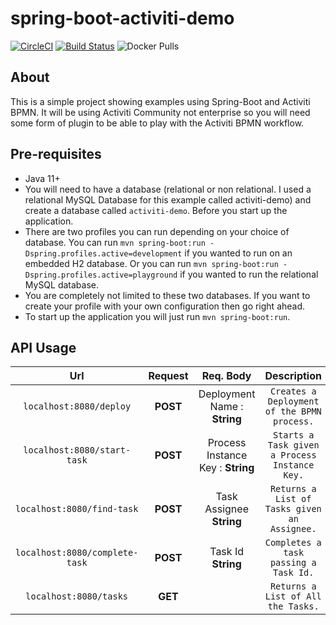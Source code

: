 # spring-boot-activiti-demo

[![CircleCI](https://circleci.com/gh/Artemas-Muzanenhamo/spring-boot-activiti-demo/tree/develop.svg?style=svg)](https://circleci.com/gh/Artemas-Muzanenhamo/spring-boot-activiti-demo/tree/develop)
[![Build Status](https://travis-ci.org/Artemas-Muzanenhamo/spring-boot-activiti-demo.svg?branch=develop)](https://travis-ci.org/Artemas-Muzanenhamo/spring-boot-activiti-demo)
![Docker Pulls](https://img.shields.io/docker/pulls/artemas/activiti-demo?style=for-the-badge)

## About

This is a simple project showing examples using Spring-Boot and Activiti BPMN. It will be using Activiti Community not 
enterprise so you will need some form of plugin to be able to play with the Activiti BPMN workflow.

## Pre-requisites

* Java 11+
* You will need to have a database (relational or non relational. I used a relational MySQL Database for this example called activiti-demo)
and create a database called `activiti-demo`. Before you start up the application.
* There are two profiles you can run depending on your choice of database. You can run `mvn spring-boot:run -Dspring.profiles.active=development` if you wanted to run on an embedded H2 database. Or you can run `mvn spring-boot:run -Dspring.profiles.active=playground` if you wanted to run the relational MySQL database.
* You are completely not limited to these two databases. If you want to create your profile with your own configuration then go right ahead.
* To start up the application you will just run `mvn spring-boot:run`.

## API Usage

Url | Request | Req. Body | Description
:---: | :---: | :---: | :---:
 `localhost:8080/deploy` | **POST** | Deployment Name : **String** | `Creates a Deployment of the BPMN process.`
 `localhost:8080/start-task` | **POST** | Process Instance Key : **String** | `Starts a Task given a Process Instance Key.`
 `localhost:8080/find-task` | **POST** | Task Assignee **String** | `Returns a List of Tasks given an Assignee.`
 `localhost:8080/complete-task` | **POST** | Task Id **String** | `Completes a task passing a Task Id.`
 `localhost:8080/tasks` | **GET** | | `Returns a List of All the Tasks.`
